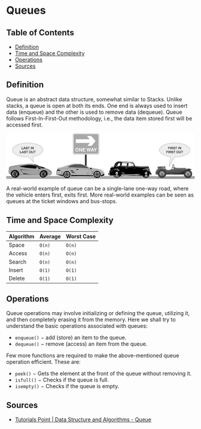 # Queues

## Table of Contents
- [Definition](#definition)
- [Time and Space Complexity](#time-and-space-complexity)
- [Operations](#operations)
- [Sources](#sources)

## Definition
Queue is an abstract data structure, somewhat similar to Stacks. Unlike stacks, a queue
is open at both its ends. One end is always used to insert data (enqueue) and the other
is used to remove data (dequeue). Queue follows First-In-First-Out methodology, i.e.,
the data item stored first will be accessed first.

![Queue Example](./resources/queue-example.jpg)

A real-world example of queue can be a single-lane one-way road, where the vehicle enters
first, exits first. More real-world examples can be seen as queues at the ticket
windows and bus-stops.

## Time and Space Complexity

| Algorithm | Average     | Worst Case |
| --------- | -------     | ---------- |
| Space     | `O(n)`      | `O(n)`     |
| Access    | `O(n)`      | `O(n)`     |
| Search    | `O(n)`      | `O(n)`     |
| Insert    | `O(1)`      | `O(1)`     |
| Delete    | `O(1)`      | `O(1)`     |

## Operations
Queue operations may involve initializing or defining the queue, utilizing it, and
then completely erasing it from the memory. Here we shall try to understand the basic
operations associated with queues:

* `enqueue()` − add (store) an item to the queue.
* `dequeue()` − remove (access) an item from the queue.

Few more functions are required to make the above-mentioned queue operation efficient.
These are:

* `peek()` − Gets the element at the front of the queue without removing it.
* `isfull()` − Checks if the queue is full.
* `isempty()` − Checks if the queue is empty.

## Sources
- [Tutorials Point | Data Structure and Algorithms - Queue][1]

[1]: https://www.tutorialspoint.com/data_structures_algorithms/dsa_queue.htm
